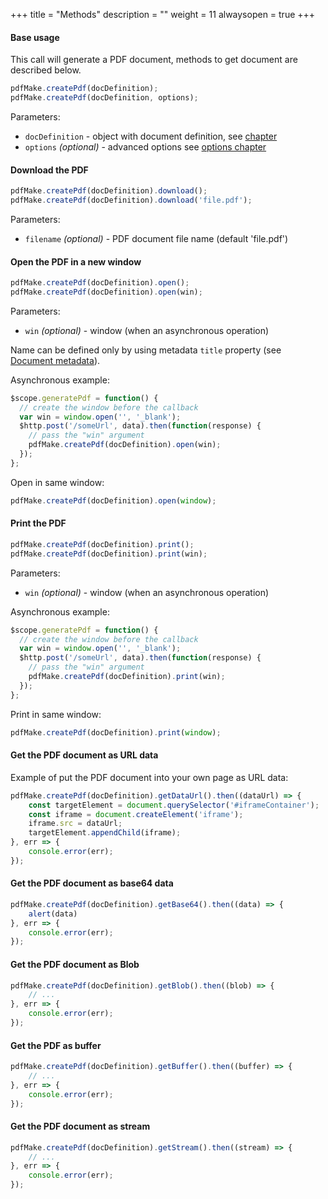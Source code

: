+++
title = "Methods"
description = ""
weight = 11
alwaysopen = true
+++

#### Base usage

This call will generate a PDF document, methods to get document are described below.

```js
pdfMake.createPdf(docDefinition);
pdfMake.createPdf(docDefinition, options);
```

Parameters:

* `docDefinition` - object with document definition, see [chapter](/docs/0.3/document-definition-object/)
* `options` _(optional)_ - advanced options see [options chapter](/docs/0.3/options/)

#### Download the PDF
```js
pdfMake.createPdf(docDefinition).download();
pdfMake.createPdf(docDefinition).download('file.pdf');
```
Parameters:

* `filename` _(optional)_ - PDF document file name (default 'file.pdf')

#### Open the PDF in a new window
```js
pdfMake.createPdf(docDefinition).open();
pdfMake.createPdf(docDefinition).open(win);
```
Parameters:

* `win` _(optional)_ - window (when an asynchronous operation)

Name can be defined only by using metadata `title` property (see [Document metadata](/docs/0.3/document-definition-object/document-medatadata/)).

Asynchronous example:
```js
$scope.generatePdf = function() {
  // create the window before the callback
  var win = window.open('', '_blank');
  $http.post('/someUrl', data).then(function(response) {
    // pass the "win" argument
    pdfMake.createPdf(docDefinition).open(win);
  });
};
```

Open in same window:
```js
pdfMake.createPdf(docDefinition).open(window);
```

#### Print the PDF
```js
pdfMake.createPdf(docDefinition).print();
pdfMake.createPdf(docDefinition).print(win);
```
Parameters:

* `win` _(optional)_ - window (when an asynchronous operation)

Asynchronous example:
```js
$scope.generatePdf = function() {
  // create the window before the callback
  var win = window.open('', '_blank');
  $http.post('/someUrl', data).then(function(response) {
    // pass the "win" argument
    pdfMake.createPdf(docDefinition).print(win);
  });
};
```

Print in same window:
```js
pdfMake.createPdf(docDefinition).print(window);
```

#### Get the PDF document as URL data

Example of put the PDF document into your own page as URL data:
```js
pdfMake.createPdf(docDefinition).getDataUrl().then((dataUrl) => {
	const targetElement = document.querySelector('#iframeContainer');
	const iframe = document.createElement('iframe');
	iframe.src = dataUrl;
	targetElement.appendChild(iframe);
}, err => {
	console.error(err);
});
```

#### Get the PDF document as base64 data
```js
pdfMake.createPdf(docDefinition).getBase64().then((data) => {
	alert(data)
}, err => {
	console.error(err);
});
```

#### Get the PDF document as Blob
```js
pdfMake.createPdf(docDefinition).getBlob().then((blob) => {
	// ...
}, err => {
	console.error(err);
});
```

#### Get the PDF as buffer
```js
pdfMake.createPdf(docDefinition).getBuffer().then((buffer) => {
	// ...
}, err => {
	console.error(err);
});
```

#### Get the PDF document as stream

```js
pdfMake.createPdf(docDefinition).getStream().then((stream) => {
	// ...
}, err => {
	console.error(err);
});
```
